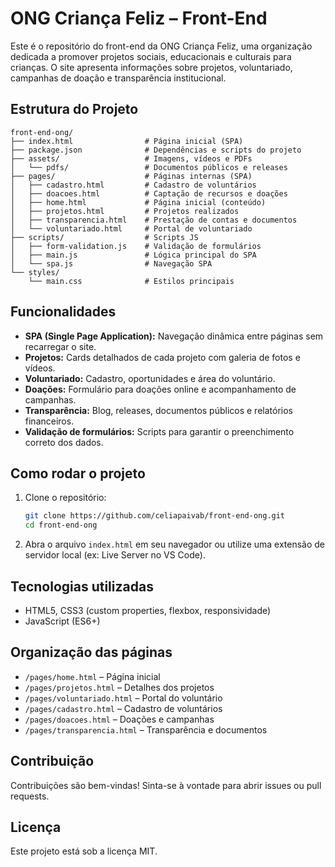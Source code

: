 # ONG Criança Feliz – Front-End

Este é o repositório do front-end da ONG Criança Feliz, uma organização dedicada a promover projetos sociais, educacionais e culturais para crianças. O site apresenta informações sobre projetos, voluntariado, campanhas de doação e transparência institucional.

## Estrutura do Projeto

```
front-end-ong/
├── index.html                # Página inicial (SPA)
├── package.json              # Dependências e scripts do projeto
├── assets/                   # Imagens, vídeos e PDFs
│   └── pdfs/                 # Documentos públicos e releases
├── pages/                    # Páginas internas (SPA)
│   ├── cadastro.html         # Cadastro de voluntários
│   ├── doacoes.html          # Captação de recursos e doações
│   ├── home.html             # Página inicial (conteúdo)
│   ├── projetos.html         # Projetos realizados
│   ├── transparencia.html    # Prestação de contas e documentos
│   └── voluntariado.html     # Portal de voluntariado
├── scripts/                  # Scripts JS
│   ├── form-validation.js    # Validação de formulários
│   ├── main.js               # Lógica principal do SPA
│   └── spa.js                # Navegação SPA
└── styles/
    └── main.css              # Estilos principais
```

## Funcionalidades

- **SPA (Single Page Application):** Navegação dinâmica entre páginas sem recarregar o site.
- **Projetos:** Cards detalhados de cada projeto com galeria de fotos e vídeos.
- **Voluntariado:** Cadastro, oportunidades e área do voluntário.
- **Doações:** Formulário para doações online e acompanhamento de campanhas.
- **Transparência:** Blog, releases, documentos públicos e relatórios financeiros.
- **Validação de formulários:** Scripts para garantir o preenchimento correto dos dados.

## Como rodar o projeto

1. Clone o repositório:

   ```bash
   git clone https://github.com/celiapaivab/front-end-ong.git
   cd front-end-ong
   ```

2. Abra o arquivo `index.html` em seu navegador ou utilize uma extensão de servidor local (ex: Live Server no VS Code).

## Tecnologias utilizadas

- HTML5, CSS3 (custom properties, flexbox, responsividade)
- JavaScript (ES6+)

## Organização das páginas

- `/pages/home.html` – Página inicial
- `/pages/projetos.html` – Detalhes dos projetos
- `/pages/voluntariado.html` – Portal do voluntário
- `/pages/cadastro.html` – Cadastro de voluntários
- `/pages/doacoes.html` – Doações e campanhas
- `/pages/transparencia.html` – Transparência e documentos

## Contribuição

Contribuições são bem-vindas! Sinta-se à vontade para abrir issues ou pull requests.

## Licença

Este projeto está sob a licença MIT.
